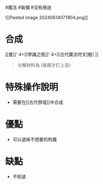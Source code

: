 #魔法 #裝備 #沒有用過 

![[Pasted image 20240614071904.png]]
# 合成
[[書]]' 4+[[學識之瓶]]' 4+[[古代魔法符文[魅] ]]
> 分解材料為
	(後期才打上去)
# 特殊操作說明
- 需要在[[古代祭壇]]中合成
# 優點
- 可以退掉不想要的附魔
# 缺點
- 不知道